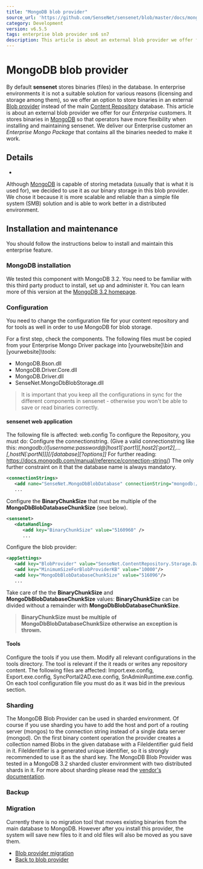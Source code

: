 ```yaml
---
title: "MongoDB blob provider"
source_url: 'https://github.com/SenseNet/sensenet/blob/master/docs/mongodb-provider.md'
category: Development
version: v6.5.5
tags: enterprise blob provider sn6 sn7
description: This article is about an external blob provider we offer for our Enterprise customers.
---
```


# MongoDB blob provider

By default **sensenet** stores binaries (files) in the database. In enterprise environments it is not a suitable solution for various reasons (licensing and storage among them), so we offer an option to store binaries in an external [Blob provider](Blob_provider "wikilink") instead of the main [Content Repository](Content_Repository "wikilink") database. This article is about an external blob provider we offer for our *Enterprise* customers. It stores binaries in [MongoDB](https://www.mongodb.com) so that operators have more flexibility when installing and maintaining sensenet. We deliver our Enterprise customer an *Enterprise Mongo Package* that contains all the binaries needed to make it work.

## Details
-
Although [MongoDB](https://www.mongodb.com) is capable of storing metadata (usually that is what it is used for), we decided to use it as our binary storage in this blob provider. We chose it because it is more scalable and reliable than a simple file system (SMB) solution and is able to work better in a distributed environment.

## Installation and maintenance

You should follow the instructions below to install and maintain this enterprise feature.

### MongoDB installation

We tested this component with MongoDB 3.2. You need to be familiar with this third party product to install, set up and administer it. You can learn more of this version at the [MongoDB 3.2 homepage](https://docs.mongodb.com/v3.2/).

### Configuration

You need to change the configuration file for your content repository and for tools as well in order to use MongoDB for blob storage.

For a first step, check the components. The following files must be copied from your Enterprise Mongo Driver package into \[yourwebsite\]\\bin and \[yourwebsite\]\\tools:

-   MongoDB.Bson.dll
-   MongoDB.Driver.Core.dll
-   MongoDB.Driver.dll
-   SenseNet.MongoDbBlobStorage.dll

> It is important that you keep all the configurations in sync for the different components in sensenet - otherwise you won't be able to save or read binaries correctly.

#### sensenet web application

The following file is affected: web.config To configure the Repository, you must do: Configure the connectionstring. (Give a valid connectionstring like this: *mongodb://\[username:password@\]host1\[:port1\]\[,host2\[:port2\],...\[,hostN\[:portN\]\]\]\[/\[database\]\[?options\]\]* For further reading: <https://docs.mongodb.com/manual/reference/connection-string/>) The only further constraint on it that the database name is always mandatory.

``` xml
<connectionStrings>
   <add name="SenseNet.MongoDbBlobDatabase" connectionString="mongodb://[hostname]:[port]/[database name]" />
   ...
```

Configure the **BinaryChunkSize** that must be multiple of the **MongoDbBlobDatabaseChunkSize** (see below).

``` xml
<sensenet>
   <dataHandling>
      <add key="BinaryChunkSize" value="5160960" />
      ...
```

Configure the blob provider:

``` xml
<appSettings>
   <add key="BlobProvider" value="SenseNet.ContentRepository.Storage.Data.MongoDbBlobStorage.MongoDbBlobProvider"/>|
   <add key="MinimumSizeForBlobProviderKB" value="10000"/>
   <add key="MongoDbBlobDatabaseChunkSize" value="516096"/>
   ...
```

Take care of the the **BinaryChunkSize** and **MongoDbBlobDatabaseChunkSize** values: **BinaryChunkSize** can be divided without a remainder with **MongoDbBlobDatabaseChunkSize**.
> **BinaryChunkSize must be multiple of MongoDbBlobDatabaseChunkSize otherwise an exception is thrown.**

#### Tools

Configure the tools if you use them. Modify all relevant configurations in the tools directory. The tool is relevant if the it reads or writes any repository content. The following files are affected: Import.exe.config, Export.exe.config, SyncPortal2AD.exe.config, SnAdminRuntime.exe.config. On each tool configuration file you must do as it was bid in the previous section.

### Sharding

The MongoDB Blob Provider can be used in sharded environment. Of course if you use sharding you have to add the host and port of a routing server (mongos) to the connection string instead of a single data server (mongod). On the first binary content operation the provider creates a collection named Blobs in the given database with a FileIdentifier guid field in it. FileIdentifier is a generated unique identifier, so it is strongly recommended to use it as the shard key. The MongoDB Blob Provider was tested in a MongoDB 3.2 sharded cluster environment with two distributed shards in it. For more about sharding please read the [vendor's documentation](https://docs.mongodb.com/manual/sharding/).

### Backup

### Migration

Currently there is no migration tool that moves existing binaries from the main database to MongoDB. However after you install this provider, the system will save new files to it and old files will also be moved as you save them.

-   [Blob provider migration](Blob_provider#Migration "wikilink")
 - [Back to blob provider](/_docs/blob-provider)
